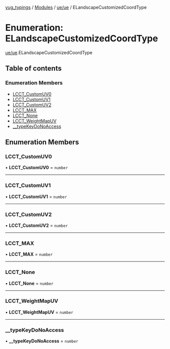 [yug_typings](../README.md) / [Modules](../modules.md) / [ue/ue](../modules/ue_ue.md) / ELandscapeCustomizedCoordType

# Enumeration: ELandscapeCustomizedCoordType

[ue/ue](../modules/ue_ue.md).ELandscapeCustomizedCoordType

## Table of contents

### Enumeration Members

- [LCCT\_CustomUV0](ue_ue.ELandscapeCustomizedCoordType.md#lcct_customuv0)
- [LCCT\_CustomUV1](ue_ue.ELandscapeCustomizedCoordType.md#lcct_customuv1)
- [LCCT\_CustomUV2](ue_ue.ELandscapeCustomizedCoordType.md#lcct_customuv2)
- [LCCT\_MAX](ue_ue.ELandscapeCustomizedCoordType.md#lcct_max)
- [LCCT\_None](ue_ue.ELandscapeCustomizedCoordType.md#lcct_none)
- [LCCT\_WeightMapUV](ue_ue.ELandscapeCustomizedCoordType.md#lcct_weightmapuv)
- [\_\_typeKeyDoNoAccess](ue_ue.ELandscapeCustomizedCoordType.md#__typekeydonoaccess)

## Enumeration Members

### LCCT\_CustomUV0

• **LCCT\_CustomUV0** = `number`

___

### LCCT\_CustomUV1

• **LCCT\_CustomUV1** = `number`

___

### LCCT\_CustomUV2

• **LCCT\_CustomUV2** = `number`

___

### LCCT\_MAX

• **LCCT\_MAX** = `number`

___

### LCCT\_None

• **LCCT\_None** = `number`

___

### LCCT\_WeightMapUV

• **LCCT\_WeightMapUV** = `number`

___

### \_\_typeKeyDoNoAccess

• **\_\_typeKeyDoNoAccess** = `number`
